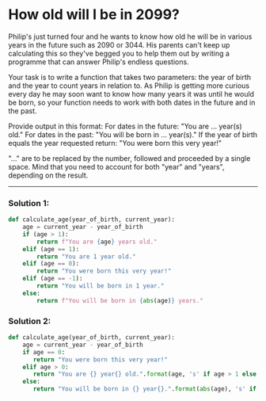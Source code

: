 # How old will I be in 2099?

Philip's just turned four and he wants to know how old he will be in various years in the future such as 2090 or 3044. His parents can't keep up calculating this so they've begged you to help them out by writing a programme that can answer Philip's endless questions.

Your task is to write a function that takes two parameters: the year of birth and the year to count years in relation to. As Philip is getting more curious every day he may soon want to know how many years it was until he would be born, so your function needs to work with both dates in the future and in the past.

Provide output in this format: For dates in the future: "You are ... year(s) old." For dates in the past: "You will be born in ... year(s)." If the year of birth equals the year requested return: "You were born this very year!"

"..." are to be replaced by the number, followed and proceeded by a single space. Mind that you need to account for both "year" and "years", depending on the result.

---

### Solution 1:

```python
def calculate_age(year_of_birth, current_year):
    age = current_year - year_of_birth
    if (age > 1):
        return f"You are {age} years old."
    elif (age == 1):
        return "You are 1 year old."
    elif (age == 0):
        return "You were born this very year!"
    elif (age == -1):
        return "You will be born in 1 year."
    else:
        return f"You will be born in {abs(age)} years."
```

### Solution 2:

```python
def calculate_age(year_of_birth, current_year):
    age = current_year - year_of_birth
    if age == 0:
       return "You were born this very year!"
    elif age > 0:
       return "You are {} year{} old.".format(age, 's' if age > 1 else '')
    else:
       return "You will be born in {} year{}.".format(abs(age), 's' if abs(age) > 1 else '')
```
